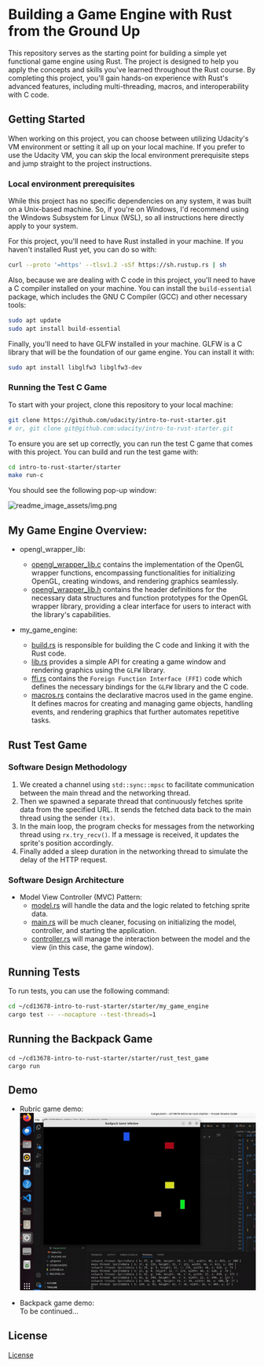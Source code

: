 # Building a Game Engine with Rust from the Ground Up

This repository serves as the starting point for building a simple yet functional game engine using Rust. The project is designed to help you apply the concepts and skills you've learned throughout the Rust course. By completing this project, you'll gain hands-on experience with Rust's advanced features, including multi-threading, macros, and interoperability with C code.

## Getting Started

When working on this project, you can choose between utilizing Udacity's VM environment or setting it all up on your local machine. If you prefer to use the Udacity VM, you can skip the local environment prerequisite steps and jump straight to the project instructions.

### Local environment prerequisites

While this project has no specific dependencies on any system, it was built on a Unix-based machine. So, if you're on Windows, I'd recommend using the Windows Subsystem for Linux (WSL), so all instructions here directly apply to your system.  

For this project, you'll need to have Rust installed in your machine. If you haven't installed Rust yet, you can do so with:

```bash
curl --proto '=https' --tlsv1.2 -sSf https://sh.rustup.rs | sh
```

Also, because we are dealing with C code in this project, you'll need to have a C compiler installed on your machine. You can install the `build-essential` package, which includes the GNU C Compiler (GCC) and other necessary tools:

```bash
sudo apt update
sudo apt install build-essential
```

Finally, you'll need to have GLFW installed in your machine. GLFW is a C library that will be the foundation of our game engine. You can install it with:

```bash
sudo apt install libglfw3 libglfw3-dev
```

### Running the Test C Game

To start with your project, clone this repository to your local machine:

```bash
git clone https://github.com/udacity/intro-to-rust-starter.git
# or, git clone git@github.com:udacity/intro-to-rust-starter.git
```

To ensure you are set up correctly, you can run the test C game that comes with this project. You can build and run the test game with:

```bash
cd intro-to-rust-starter/starter
make run-c
```

You should see the following pop-up window:

![readme_image_assets/img.png](readme_image_assets/img.png)

## My Game Engine Overview:

- opengl_wrapper_lib:   

    - [opengl_wrapper_lib.c](starter/opengl_wrapper_lib/opengl_wrapper_lib.c) contains the implementation of the OpenGL wrapper functions, encompassing functionalities for initializing OpenGL, creating windows, and rendering graphics seamlessly.
    - [opengl_wrapper_lib.h](starter/opengl_wrapper_lib/opengl_wrapper_lib.h) contains the header definitions for the necessary data structures and function prototypes for the OpenGL wrapper library, providing a clear interface for users to interact with the library's capabilities.

- my_game_engine:

   - [build.rs](starter/my_game_engine/build.rs) is responsible for building the C code and linking it with the Rust code.
   - [lib.rs](starter/my_game_engine/src/lib.rs) provides a simple API for creating a game window and rendering graphics using the `GLFW` library.
   - [ffi.rs](starter/my_game_engine/src/ffi.rs) contains the `Foreign Function Interface (FFI)` code which defines the necessary bindings for the `GLFW` library and the C code.
   - [macros.rs](starter/my_game_engine/src/macros.rs) contains the declarative macros used in the game engine. It defines macros for creating and managing game objects, handling events, and rendering graphics that further automates repetitive tasks.
 

## Rust Test Game
### Software Design Methodology
1. We created a channel using `std::sync::mpsc` to facilitate communication between the main thread and the networking thread.
2. Then we spawned a separate thread that continuously fetches sprite data from the specified URL. It sends the fetched data back to the main thread using the sender `(tx)`.
3. In the main loop, the program checks for messages from the networking thread using `rx.try_recv()`. If a message is received, it updates the sprite's position accordingly.
4. Finally added a sleep duration in the networking thread to simulate the delay of the HTTP request.

### Software Design Architecture
- Model View Controller (MVC) Pattern:
  - [model.rs](starter/rust_test_game/src/model.rs) will handle the data and the logic related to fetching sprite data.
  - [main.rs](starter/rust_test_game/src/main.rs) will be much cleaner, focusing on initializing the model, controller, and starting the application.
  - [controller.rs](starter/rust_test_game/src/controller.rs) will manage the interaction between the model and the view (in this case, the game window).

## Running Tests
To run tests, you can use the following command:
```bash
cd ~/cd13678-intro-to-rust-starter/starter/my_game_engine
cargo test -- --nocapture --test-threads=1
```
## Running the Backpack Game

```
cd ~/cd13678-intro-to-rust-starter/starter/rust_test_game  
cargo run
```  
## Demo  

- Rubric game demo:
![](readme_image_assets/demo1.gif)  

- Backpack game demo:  
To be continued...

## License

[License](LICENSE.txt)
